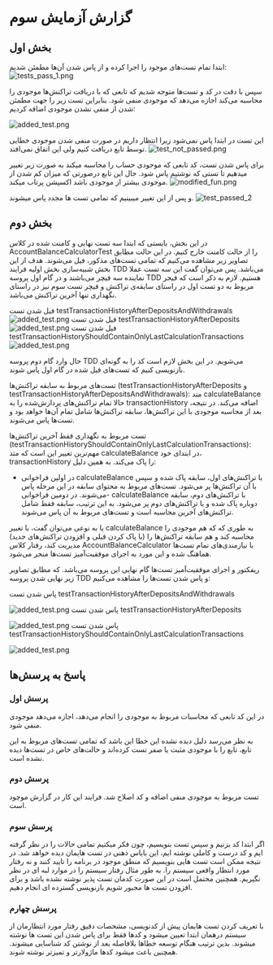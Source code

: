 # گزارش آزمایش سوم

## بخش اول

ابتدا تمام تست‌های موجود را اجرا کرده و از پاس شدن آن‌ها مطمئن شدیم:
![tests_pass_1.png](static/tests_pass_1.png)

سپس با دقت در کد و تست‌ها متوجه شدیم که تابعی که با دریافت تراکنش‌ها موجودی را محاسبه می‌کند اجازه می‌دهد که موجودی منفی شود.
بنابراین تست زیر را جهت مطمئن شدن از منفی نشدن موجودی اضافه کردیم:

![added_test.png](static/added_test.png)

این تست در ابتدا پاس نمی‌شود زیرا انتظار داریم در صورت منفی شدن موجودی خطایی توسط تابع دریافت کنیم ولی این اتفاق نمی‌افتد.
![test_not_passed.png](static/test_not_passed.png)

برای پاس شدن تست، کد تابعی که موجودی حساب را محاسبه میکند به صورت زیر تغییر میدهیم تا تستی که نوشتیم پاس شود. حال این تابع درصورتی که میزان کم شدن از موجودی بیشتر از موجودی باشد اکسپشن پرتاب میکند.
![modified_fun.png](static/modified_fun.PNG)

و پس از این تغییر میبینیم که تمامی تست ها مجدد پاس میشوند.
![test_passed_2](static/tests_passed_2.PNG)

## بخش دوم

در این بخش، بایستی که ابتدا سه تست نهایی و کامنت شده در کلاس AccountBalanceCalculatorTest را از حالت کامنت خارج کنیم. در این حالت مطابق تصاویر زیر مشاهده می‌کنیم که تمامی تست‌های مذکور، فیل می‌شوند. هدف از این بخش شبیه‌سازی بخش اولیه فرایند TDD می‌باشد. پس می‌توان گفت این سه تست عملا نماینده سه فیچر می‌باشند و در گام اول پروسه TDD هستیم. لازم به ذکر است که فیجر مربوط به دو تست اول در راستای سایقه‌ی تراکنش و فیچر تست سوم نیز در راستای نگهداری تنها آخرین تراکنش می‌باشد.

فیل شدن تست testTransactionHistoryAfterDepositsAndWithdrawals
![added_test.png](static/testTransactionHistoryAfterDepositsAndWithdrawals_Fail.png)
فیل شدن تست testTransactionHistoryAfterDeposits
![added_test.png](static/testTransactionHistoryAfterDeposits_Fail.png)
فیل شدن تست testTransactionHistoryShouldContainOnlyLastCalculationTransactions
![added_test.png](static/testTransactionHistoryShouldContainOnlyLastCalculationTransactions_Fail.png)

حال وارد گام دوم پروسه TDD می‌شویم. در این بخش لازم است کد را به گونه‌ای بازنویسی کنیم که تست‌های فیل شده در گام اول پاس شوند. 

تست‌های مربوط به سابقه تراکنش‌ها (testTransactionHistoryAfterDeposits و testTransactionHistoryAfterDepositsAndWithdrawals): متد calculateBalance حالا تمام تراکنش‌های پردازش‌شده را به transactionHistory اضافه می‌کند. در نتیجه، بعد از محاسبه موجودی با این تراکنش‌ها، سابقه تراکنش‌ها شامل تمام آن‌ها خواهد بود و تست‌ها پاس می‌شوند.

تست مربوط به نگهداری فقط آخرین تراکنش‌ها (testTransactionHistoryShouldContainOnlyLastCalculationTransactions): مهم‌ترین تغییر این است که متد calculateBalance در ابتدای خود، transactionHistory را پاک می‌کند. به همین دلیل:

- در اولین فراخوانی calculateBalance با تراکنش‌های اول، سابقه پاک شده و سپس با آن تراکنش‌ها پر می‌شود. تست‌های مربوط به محتوای سابقه در این مرحله پاس می‌شوند.
در دومین فراخوانی-  calculateBalance با تراکنش‌های دوم، سابقه دوباره پاک شده و با تراکنش‌های دوم پر می‌شود. به این ترتیب، سابقه فقط شامل تراکنش‌های آخرین محاسبه است و تست‌های مربوط به آن پاس می‌شوند.

یا به نوعی می‌توان گفت، با تغییر calculateBalance به طوری که که هم موجودی را محاسبه کند و هم سابقه تراکنش‌ها را (با پاک کردن قبلی و افزودن تراکنش‌های جدید) مدیریت کند، رفتار کلاس AccountBalanceCalculator با نیازمندی‌های تمام تست‌ها هماهنگ شده و این مورد به اجرای موفقیت‌آمیز تست‌ها منجر می‌شود.

ریفکتور و اجرای موفقیت‌آمیز تست‌ها گام نهایی این پروسه می‌باشد. که مطابق تصاویر زیر نهایی شدن پروسه TDD و پاس شدن تست‌ها را مشاهده می‌کنیم:

پاس شدن تست testTransactionHistoryAfterDepositsAndWithdrawals

![added_test.png](static/testTransactionHistoryAfterDepositsAndWithdrawals_Pass.png)
پاس شدن تست testTransactionHistoryAfterDeposits

![added_test.png](static/testTransactionHistoryAfterDeposits_Pass.png)
پاس شدن تست testTransactionHistoryShouldContainOnlyLastCalculationTransactions

![added_test.png](static/testTransactionHistoryShouldContainOnlyLastCalculationTransactions_Pass.png)


## پاسخ به پرسش‌ها

### پرسش اول
در این کد تابعی که محاسبات مربوط به موجودی را انجام می‌دهد، اجازه می‌دهد موجودی منفی شود.

به نظر می‌رسد دلیل دیده نشده این خطا این باشد که تمامی تست‌های مربوط به این تابع، تابع را با موجودی مثبت یا صفر تست کرده‌اند و حالت‌های خاص در تست‌ها دیده نشده است.

### پرسش دوم
تست مربوط به موچودی منفی اضافه و کد اصلاح شد. فرایند این کار در گزارش موچود است.

### پرسش سوم
 اگر ابتدا کد بزنیم و سپس تست بنویسیم، چون فکر میکتیم تمامی حالات را در نظر گرفته ایم و کد درست و کاملی نوشته ایم، این بایاس ذهنی در تست هایمان دیده خواهد شد.
 در نتیجه ممکن است تست هایی بنویسیم که منطق موجود در برنامه را تایید کنند و نه رفتار مورد انتظار واقعی سیستم را.
 به طور مثال رفتار سیستم را در موارد لبه ای در نظر نگیریم. 
همچنین محتمل است در این صورت کدمان تست پذیر نوشته نشده باشد و برای افزودن تست ها مجبور شویم بازنویسی گسترده ای انجام دهیم. 

### پرسش چهارم
با تعریف کردن تست هایمان پیش از کدنویسی، مشخصات دقیق رفتار مورد انتظارمان از سیستم درهمان ابتدا تعیین میشود و کدها فقط برای پاس شدن این تست ها نوشته میشوند. 
بدین ترتیب هنگام توسعه خطاها بلافاصله بعد از نوشتن کد شناسایی میشوند. 
همچنین باعث میشود کدها ماژولارتر و تمیزتر نوشته شوند.
